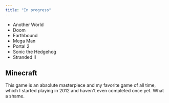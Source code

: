 ```yaml
---
title: "In progress"
---
```


* Another World
* Doom
* Earthbound
* Mega Man
* Portal 2
* Sonic the Hedgehog
* Stranded II

## Minecraft

This game is an absolute masterpiece and my favorite game of all time,
which I started playing in 2012 and haven't even completed once yet.
What a shame.
